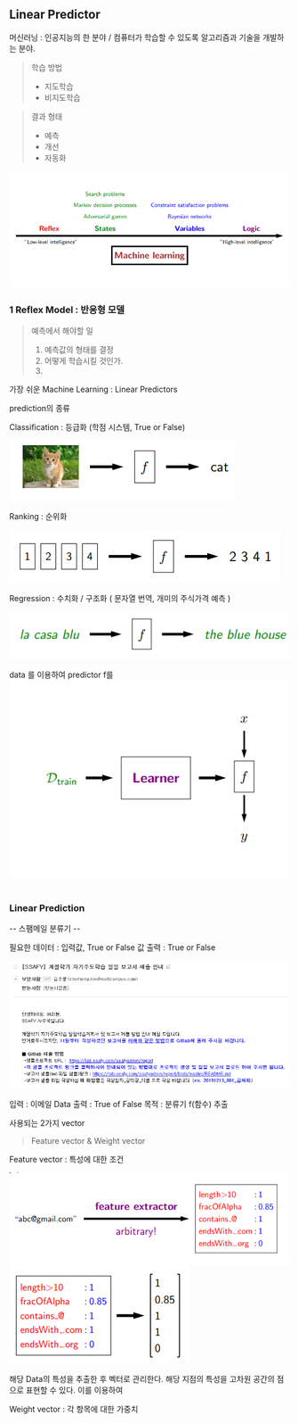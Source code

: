 ## Linear Predictor

머신러닝 : 인공지능의 한 분야  /  컴퓨터가 학습할 수 있도록 알고리즘과 기술을 개발하는 분야.
> 학습 방법 
>  - 지도학습
>  - 비지도학습

> 결과 형태
>  - 예측  
> -  개선
> -  자동화

<img src=./image/Machine_Learning.png>

### 1 Reflex Model : 반응형 모델

> 예측에서 해야할 일 
> 1. 예측값의 형태를 결정
> 2. 어떻게 학습시킬 것인가.
> 3. 

가장 쉬운 Machine Learning : Linear Predictors



prediction의 종류

Classification : 등급화  (학점 시스템, True or False)

<img src=./image/classification.png>

Ranking : 순위화 

<img src=./image/ranking.png>

Regression : 수치화 / 구조화  ( 문자열 번역, 개미의 주식가격 예측 )

<img src=./image/prediction.png>


data 를 이용하여  predictor f를 
<img src=./image/linear2.png>


#
### Linear Prediction




--  스팸메일 분류기   --

필요한 데이터 :   입력값,  True or False 값 
출력 : True or False

<img src=./image/email.png>

입력 :  이메일 Data
출력 :  True of False
목적 : 분류기 f(함수) 추출


사용되는 2가지 vector 
>Feature vector & Weight vector

Feature vector : 특성에 대한 조건

<img src=./image/FE.png>
<img src=./image/FEV.png>

해당 Data의 특성을 추출한 후 벡터로 관리한다.
해당 지점의 특성을 고차원 공간의 점으로 표현할 수 있다.
이를 이용하여 

Weight vector : 각 항목에 대한 가중치

<!--stackedit_data:
eyJoaXN0b3J5IjpbMTEyNDIyODgyOSwtOTYyMTM2Mzk3LC0zOD
k4MTM3MjgsLTEwOTA4MDU2OTQsMTg5ODYxNjg1OCwxMTcxMzMw
ODIsOTA4NDY5ODE3LC02NTc1MjcwNzgsMTUxMDI1NjI2NCwtNT
k4NzY5MTY0LDE4NTM1MjI0MDksLTIwODg3NDY2MTJdfQ==
-->